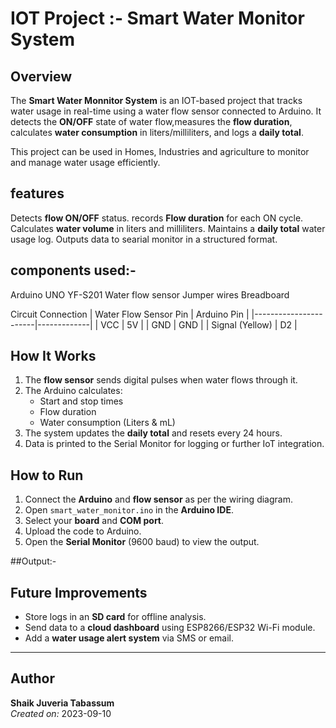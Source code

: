 # IOT Project :- Smart Water Monitor System
## Overview
The **Smart Water Monnitor System** is an IOT-based project that tracks water usage in real-time using a water flow sensor connected to Arduino.
It detects the **ON/OFF** state of water flow,measures the **flow duration**, calculates **water consumption** in liters/milliliters, and logs a **daily total**.

This project can be used in Homes, Industries and agriculture to monitor and manage water usage efficiently.

## features
Detects **flow ON/OFF** status.
records **Flow duration** for each ON cycle.
Calculates **water volume** in liters and milliliters.
Maintains a **daily total** water usage log.
Outputs data to searial monitor in a structured format.

## components used:-
Arduino UNO
YF-S201 Water flow sensor
Jumper wires
Breadboard

Circuit Connection
| Water Flow Sensor Pin | Arduino Pin |
|-----------------------|-------------|
| VCC                   | 5V          |
| GND                   | GND         |
| Signal (Yellow)       | D2          |

##  How It Works
1. The **flow sensor** sends digital pulses when water flows through it.
2. The Arduino calculates:
   - Start and stop times
   - Flow duration
   - Water consumption (Liters & mL)
3. The system updates the **daily total** and resets every 24 hours.
4. Data is printed to the Serial Monitor for logging or further IoT integration.


##  How to Run
1. Connect the **Arduino** and **flow sensor** as per the wiring diagram.
2. Open `smart_water_monitor.ino` in the **Arduino IDE**.
3. Select your **board** and **COM port**.
4. Upload the code to Arduino.
5. Open the **Serial Monitor** (9600 baud) to view the output.

##Output:-


##  Future Improvements
- Store logs in an **SD card** for offline analysis.
- Send data to a **cloud dashboard** using ESP8266/ESP32 Wi-Fi module.
- Add a **water usage alert system** via SMS or email.

---

##  Author
**Shaik Juveria Tabassum**  
*Created on:* 2023-09-10 


